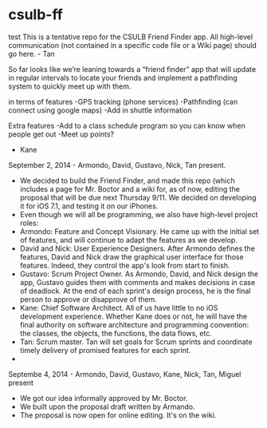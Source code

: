 csulb-ff
========
test
This is a tentative repo for the CSULB Friend Finder app. All high-level communication (not contained in a specific code file or a Wiki page) should go here. - Tan

So far looks like we’re leaning towards a “friend finder” app that will update in regular intervals to locate your friends and implement a pathfinding system to quickly meet up with them.

in terms of features
-GPS tracking (phone services)
-Pathfinding (can connect using google maps)
	-Add in shuttle information

Extra features
-Add to a class schedule program so you can know when people get out
-Meet up points?
- Kane

September 2, 2014 - Armondo, David, Gustavo, Nick, Tan present.
- We decided to build the Friend Finder, and made this repo (which includes a page for Mr. Boctor and a wiki for, as of now, editing the proposal that will be due next Thursday 9/11. We decided on developing it for iOS 7.1, and testing it on our iPhones.
- Even though we will all be programming, we also have high-level project roles:
- 	Armondo: Feature and Concept Visionary. He came up with the initial set of features, and will continue to adapt the features as we develop.
- 	David and Nick: User Experience Designers. After Armondo defines the features, David and Nick draw the graphical user interface for those features. Indeed, they control the app's look from start to finish.
- 	Gustavo: Scrum Project Owner. As Armondo, David, and Nick design the app, Gustavo guides them with comments and makes decisions in case of deadlock. At the end of each sprint's design process, he is the final person to approve or disapprove of them.
-	Kane: Chief Software Architect. All of us have little to no iOS development experience. Whether Kane does or not, he will have the final authority on software architecture and programming convention: the classes, the objects, the functions, the data flows, etc.
-	Tan: Scrum master. Tan will set goals for Scrum sprints and coordinate timely delivery of promised features for each sprint.
-	

Septembe 4, 2014 - Armondo, David, Gustavo, Kane, Nick, Tan, Miguel present
- We got our idea informally approved by Mr. Boctor.
- We built upon the proposal draft written by Armando.
- The proposal is now open for online editing. It's on the wiki.
